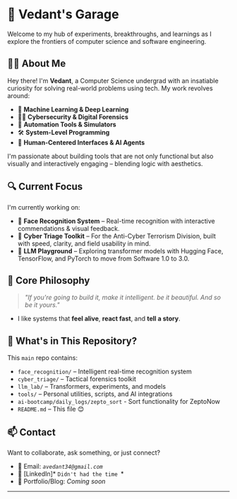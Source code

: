 # 🚀 Vedant's Garage

Welcome to my hub of experiments, breakthroughs, and learnings as I explore the frontiers of computer science and software engineering.

## 👨‍💻 About Me

Hey there! I'm **Vedant**, a Computer Science undergrad with an insatiable curiosity for solving real-world problems using tech. My work revolves around:

- 🧠 **Machine Learning & Deep Learning**
- 🕵️‍♂️ **Cybersecurity & Digital Forensics**
- 🧰 **Automation Tools & Simulators**
- 🛠️ **System-Level Programming**
- 🎨 **Human-Centered Interfaces & AI Agents**

I'm passionate about building tools that are not only functional but also visually and interactively engaging – blending logic with aesthetics.

## 🔍 Current Focus

I'm currently working on:

- 🤖 **Face Recognition System** – Real-time recognition with interactive commendations & visual feedback.
- 🔐 **Cyber Triage Toolkit** – For the Anti-Cyber Terrorism Division, built with speed, clarity, and field usability in mind.
- 🧠 **LLM Playground** – Exploring transformer models with Hugging Face, TensorFlow, and PyTorch to move from Software 1.0 to 3.0.

## 🧪 Core Philosophy

> _"If you're going to build it, make it intelligent. be it beautiful. And so be it yours."_  
- I like systems that **feel alive**, **react fast**, and **tell a story**.

## 📂 What's in This Repository?

This `main` repo contains:

- `face_recognition/` – Intelligent real-time recognition system
- `cyber_triage/` – Tactical forensics toolkit
- `llm_lab/` – Transformers, experiments, and models
- `tools/` – Personal utilities, scripts, and AI integrations
- `ai-bootcamp/daily_logs/zepto_sort` - Sort functionality for ZeptoNow  
- `README.md` – This file 😊

## 📫 Contact

Want to collaborate, ask something, or just connect?

- 📧 Email: *`avedant34@gmail.com`*
- 💼 [LinkedIn]* `Didn't had the time `*
- 🧠 Portfolio/Blog: *Coming soon*

---
